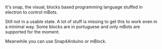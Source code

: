 It's snap, the visual, blocks based programming language stuffed in electron to control mBots.

Still not in a usable state. A lot of stuff is missing to get this to work even in a minimal way.
Some blocks are in portuguese and only mBots are supported for the moment.

Meanwhile you can use Snap4Arduino or mBlock.
